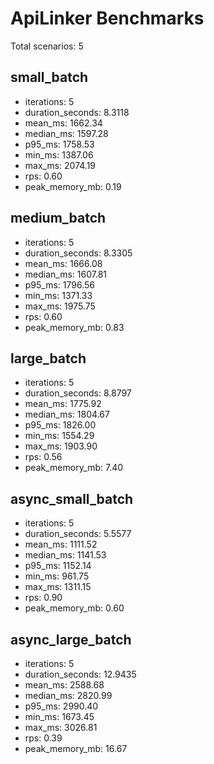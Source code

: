 # ApiLinker Benchmarks

Total scenarios: 5

## small_batch

- iterations: 5
- duration_seconds: 8.3118
- mean_ms: 1662.34
- median_ms: 1597.28
- p95_ms: 1758.53
- min_ms: 1387.06
- max_ms: 2074.19
- rps: 0.60
- peak_memory_mb: 0.19

## medium_batch

- iterations: 5
- duration_seconds: 8.3305
- mean_ms: 1666.08
- median_ms: 1607.81
- p95_ms: 1796.56
- min_ms: 1371.33
- max_ms: 1975.75
- rps: 0.60
- peak_memory_mb: 0.83

## large_batch

- iterations: 5
- duration_seconds: 8.8797
- mean_ms: 1775.92
- median_ms: 1804.67
- p95_ms: 1826.00
- min_ms: 1554.29
- max_ms: 1903.90
- rps: 0.56
- peak_memory_mb: 7.40

## async_small_batch

- iterations: 5
- duration_seconds: 5.5577
- mean_ms: 1111.52
- median_ms: 1141.53
- p95_ms: 1152.14
- min_ms: 961.75
- max_ms: 1311.15
- rps: 0.90
- peak_memory_mb: 0.60

## async_large_batch

- iterations: 5
- duration_seconds: 12.9435
- mean_ms: 2588.68
- median_ms: 2820.99
- p95_ms: 2990.40
- min_ms: 1673.45
- max_ms: 3026.81
- rps: 0.39
- peak_memory_mb: 16.67
